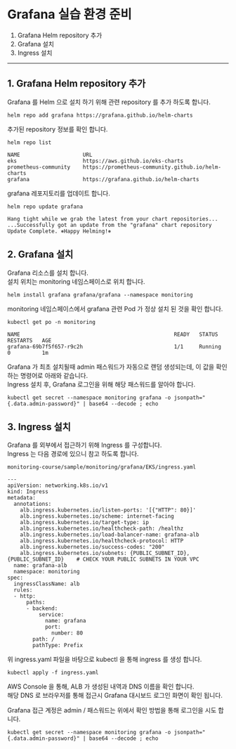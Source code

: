 # Grafana 실습 환경 준비

1. Grafana Helm repository 추가
2. Grafana 설치
3. Ingress 설치

---
## 1. Grafana Helm repository 추가

Grafana 를 Helm 으로 설치 하기 위해 관련 repository 를 추가 하도록 합니다.  

```
helm repo add grafana https://grafana.github.io/helm-charts
```

추가된 repository 정보를 확인 합니다.  

```
helm repo list

NAME                    URL                                               
eks                     https://aws.github.io/eks-charts                  
prometheus-community    https://prometheus-community.github.io/helm-charts
grafana                 https://grafana.github.io/helm-charts    
```

grafana 레포지토리를 업데이트 합니다.  

```
helm repo update grafana

Hang tight while we grab the latest from your chart repositories...
...Successfully got an update from the "grafana" chart repository
Update Complete. ⎈Happy Helming!⎈
```



## 2. Grafana 설치

Grafana 리소스를 설치 합니다.  
설치 위치는 monitoring 네임스페이스로 위치 합니다.  

```
helm install grafana grafana/grafana --namespace monitoring
```

monitoring 네임스페이스에서 grafana 관련 Pod 가 정상 설치 된 것을 확인 합니다.  

```
kubectl get po -n monitoring

NAME                                                 READY   STATUS    RESTARTS   AGE
grafana-69b7f5f657-r9c2h                             1/1     Running   0          1m
```


Grafana 가 최초 설치될때 admin 패스워드가 자동으로 랜덤 생성되는데, 이 값을 확인 하는 명령어로 아래와 같습니다.  
Ingress 설치 후, Grafana 로그인을 위해 해당 패스워드를 알아야 합니다.  

```
kubectl get secret --namespace monitoring grafana -o jsonpath="{.data.admin-password}" | base64 --decode ; echo
```

## 3. Ingress 설치

Grafana 를 외부에서 접근하기 위해 Ingress 를 구성합니다.  
Ingress 는 다음 경로에 있으니 참고 하도록 합니다.  

```
monitoring-course/sample/monitoring/grafana/EKS/ingress.yaml
```

```
---
apiVersion: networking.k8s.io/v1
kind: Ingress
metadata:
  annotations:
    alb.ingress.kubernetes.io/listen-ports: '[{"HTTP": 80}]'
    alb.ingress.kubernetes.io/scheme: internet-facing
    alb.ingress.kubernetes.io/target-type: ip
    alb.ingress.kubernetes.io/healthcheck-path: /healthz
    alb.ingress.kubernetes.io/load-balancer-name: grafana-alb
    alb.ingress.kubernetes.io/healthcheck-protocol: HTTP
    alb.ingress.kubernetes.io/success-codes: "200"
    alb.ingress.kubernetes.io/subnets: {PUBLIC_SUBNET_ID},{PUBLIC_SUBNET_ID}    # CHECK YOUR PUBLIC SUBNETS IN YOUR VPC
  name: grafana-alb
  namespace: monitoring
spec:
  ingressClassName: alb
  rules:
  - http:
      paths:
      - backend:
          service:
            name: grafana
            port:
              number: 80
        path: /
        pathType: Prefix
```

위 ingress.yaml 파일을 바탕으로 kubectl 을 통해 ingress 를 생성 합니다. 
```
kubectl apply -f ingress.yaml
```

AWS Console 을 통해, ALB 가 생성된 내역과 DNS 이름을 확인 합니다.  
해당 DNS 로 브라우저를 통해 접근시 Grafana 대시보드 로그인 화면이 확인 됩니다.  

Grafana 접근 계정은 admin / 패스워드는 위에서 확인 방법을 통해 로그인을 시도 합니다.  

```
kubectl get secret --namespace monitoring grafana -o jsonpath="{.data.admin-password}" | base64 --decode ; echo
```
